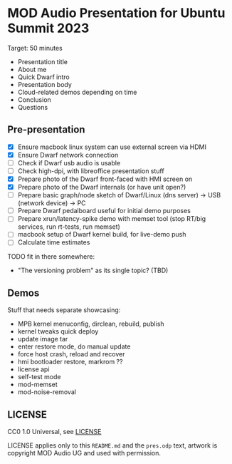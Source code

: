 # MOD Audio Presentation for Ubuntu Summit 2023

Target: 50 minutes

- Presentation title
- About me
- Quick Dwarf intro
- Presentation body
- Cloud-related demos depending on time
- Conclusion
- Questions

## Pre-presentation

- [x] Ensure macbook linux system can use external screen via HDMI
- [x] Ensure Dwarf network connection
- [ ] Check if Dwarf usb audio is usable
- [ ] Check high-dpi, with libreoffice presentation stuff
- [x] Prepare photo of the Dwarf front-faced with HMI screen on
- [x] Prepare photo of the Dwarf internals (or have unit open?)
- [ ] Prepare basic graph/node sketch of Dwarf/Linux (dns server) -> USB (network device) -> PC
- [ ] Prepare Dwarf pedalboard useful for initial demo purposes
- [ ] Prepare xrun/latency-spike demo with memset tool (stop RT/big services, run rt-tests, run memset)
- [ ] macbook setup of Dwarf kernel build, for live-demo push
- [ ] Calculate time estimates

TODO fit in there somewhere:
- "The versioning problem" as its single topic? (TBD)

## Demos

Stuff that needs separate showcasing:

- MPB kernel menuconfig, dirclean, rebuild, publish
- kernel tweaks quick deploy
- update image tar
- enter restore mode, do manual update
- force host crash, reload and recover
- hmi bootloader restore, markrom ??
- license api
- self-test mode
- mod-memset
- mod-noise-removal

## LICENSE

CC0 1.0 Universal, see [LICENSE](LICENSE)

LICENSE applies only to this `README.md` and the `pres.odp` text, artwork is copyright MOD Audio UG and used with permission.
